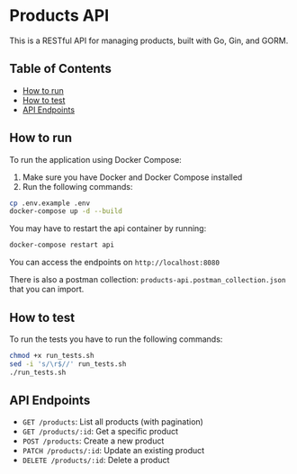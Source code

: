 # Products API

This is a RESTful API for managing products, built with Go, Gin, and GORM.


## Table of Contents

- [How to run](#how-to-run)
- [How to test](#how-to-test)
- [API Endpoints](#api-endpoints)


## How to run
To run the application using Docker Compose:

1. Make sure you have Docker and Docker Compose installed
2. Run the following commands:
```sh
cp .env.example .env
docker-compose up -d --build
```
You may have to restart the api container by running:
```sh
docker-compose restart api
```

You can access the endpoints on ``http://localhost:8080``

There is also a postman collection: `products-api.postman_collection.json` that you can import.

## How to test
To run the tests you have to run the following commands:
```sh
chmod +x run_tests.sh
sed -i 's/\r$//' run_tests.sh
./run_tests.sh
```

## API Endpoints
- `GET /products`: List all products (with pagination)
- `GET /products/:id`: Get a specific product
- `POST /products`: Create a new product
- `PATCH /products/:id`: Update an existing product
- `DELETE /products/:id`: Delete a product
